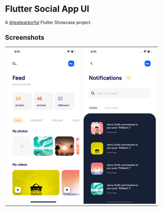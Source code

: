 # Flutter Social App UI

A [@lesliearkorful](https://twitter.com/lesliearkorful) Flutter Showcase project.

## Screenshots
<table>
  <tr>
    <td>
      <img src="https://github.com/lesliearkorful/Flutter-Social-App-UI/blob/master/screenshot-home.png?raw=true" />
    </td>
    <td>
      <img src="https://github.com/lesliearkorful/Flutter-Social-App-UI/blob/master/screenshot-notifications.png?raw=true" />
    </td>
  </tr>
</table>
